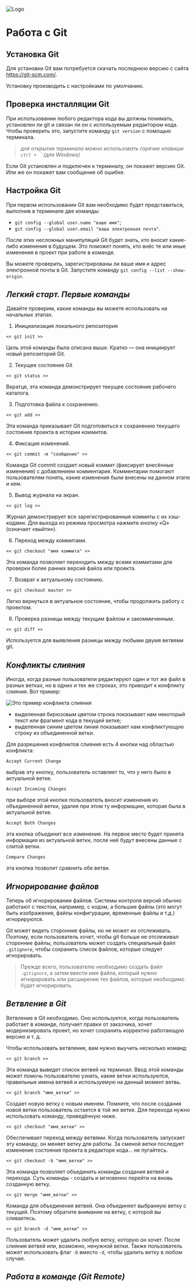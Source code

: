 ![Logo](git_logo.png)

# Работа с Git

## Установка Git

Для установки Git вам потребуется скачать последнюю версию с сайта https://git-scm.com/.

Установку производить с настройками по умолчанию.

## Проверка инсталляции Git 

При использовании любого редактора кода вы должны понимать, установлен ли git и связан ли он с используемым редактором кода. Чтобы проверить это, запустите команду `git version` с помощью терминала.

> *для открытия терминала можно использовать горячие клавиши `ctrl + ` ` (для Windows)*

Если Git установлен и подключен к терминалу, он покажет версию Git. Или же он покажет вам сообщение об ошибке.

## Настройка Git

При первом использовании Git вам необходимо будет представиться, выполнив в терминале две команды:
* `git config --global user.name "ваше имя"`;
* `git config --global user.email "ваша электронная почта"`.

После этих несложных манипуляций Git будет знать, кто вносит какие-либо изменения в будущем. Это поможет понять, кто внёс те или иные изменения в проект при работе в команде.

Вы можете проверить, зарегистрированы ли ваше имя и адрес электронной почты в Git. Запустите команду `git config --list --show-origin`.

## *Легкий старт. Первые команды*

Давайте проверим, какие команды вы можете использовать на начальных этапах.

1. Инициализация локального репозитория

```
<< git init >>
```

Цель этой команды была описана выше. Кратко — она инициирует новый репозиторий Git.

2. Текущее состояние Git

```
<< git status >>
```

Вкратце, эта команда демонстрирует текущее состояние рабочего каталога.

3. Подготовка файла к сохранению.

```
<< git add >>
```

Эта команда приказывает Git подготовиться к сохранению текущего состояния проекта в истории коммитов.

4. Фиксация изменений.

```
<< git commit -m "сообщение" >>
```

Команда Git commit создает новый коммит (фиксирует внесённые изменения) с добавлением комментария. Комментарии помогают пользователям понять, какие изменения были внесены на данном этапе и кем.

5. Вывод журнала на экран.

```
<< git log >>
```

Журнал демонстрирует все зарегистрированные коммиты с их хэш-кодами. Для выхода из режима просмотра нажмите кнопку «Q» (означает «выйти»).

6. Переход между коммитами.

```
<< git checkout "имя коммита" >>
```

Эта команда позволяет переходить между всеми коммитами для проверки более ранних версий файла или проекта.

7. Возврат к актуальному состоянию.

```
<< git checkout master >>
```

Легко вернуться в актуальное состояние, чтобы продолжить работу с проектом.

8. Проверка разницы между текущим файлом и закоммиченным.

```
<< git diff >>
```

Используется для выявления разницы между любыми двумя ветвями git.

## *Конфликты слияния*

Иногда, когда разные пользователи редактируют один и тот же файл в разных ветках, но в одних и тех же строках, это приводит к конфликту слияния. Вот пример:

![Это пример конфликта слияния](merge_conflict_ex.png)

* выделенная бирюзовым цветом строка показывает нам некоторый текст или фрагмент кода в текущей ветке;
* выделенная синим цветом линия показывает нам конфликтующую строку из объединенной ветки.

Для разрешения конфликтов слияния есть 4 кнопки над областью конфликта:

```
Accept Current Change
```

выбрав эту кнопку, пользователь оставляет то, что у него было в актуальной ветке.

```
Accept Incoming Changes
```

при выборе этой кнопки пользователь вносит изменения из объединенной ветки, удаляя при этом ту информацию, которая была в актуальной ветке.

```
Accept Both Changes
```

эта кнопка объединит все изменения. На первое место будет принята информация из актуальной ветки, после неё будут внесены данные с слитой ветки.

```
Compare Changes
```

эта кнопка позволит сравнить обе ветви.
## *Игнорирование файлов*

Теперь об игнорировании файлов. Системы контроля версий обычно работают с текстом, например, с кодом, а большие файлы (это могут быть изображения, файлы конфигурации, временные файлы и т.д.) игнорируются.

Git может видеть сторонние файлы, но не может их отслеживать. Поэтому, если пользователь хочет, чтобы git больше не отслеживал сторонние файлы, пользователь может создать специальный файл `.gitignore`, чтобы сохранить список файлов, которые следует игнорировать.

> Прежде всего, пользователю необходимо создать файл `.gitignore`, а затем ввести имя файла, который нужно игнорировать или расширение тех файлов, которые необходимо будет игнорировать.
## *Ветвление в Git*

Ветвление в Git необходимо. Оно используется, когда пользователь работает в команде, получает правки от заказчика, хочет модернизировать проект, но хочет сохранить корректно работающую версию и т. д.

Чтобы использовать ветвление, вам нужно выучить несколько команд:

```
<< git branch >>
```

Эта команда выведет список ветвей на терминал. Ввод этой команды может помочь пользователю узнать, какие ветки используются, правильные имена ветвей и используемую на данный момент ветвь.

```
<< git branch "имя_ветки" >>
```

Создает новую ветку с новым именем. Помните, что после создания новой ветки пользователь остается в той же ветке. Для перехода нужно использовать команду, приведённую ниже.

```
<< git checkout "имя_ветки" >>
```
Обеспечивает переход между ветвями. Когда пользователь запускает эту команду, он меняет ветку для работы. За сменой ветки последует изменение состояния проекта в редакторе кода... не пугайтесь.

```
<< git checkout -b "имя_ветки" >>
```
Эта команда позволяет объединить команды создания ветвей и перехода. Суть команды - создать и мгновенно перейти на вновь созданную ветку.

```
<< git merge "имя_ветки" >>
```

Команда для объединения ветвей. Она объединяет выбранную ветку с текущей. Поэтому обратите внимание на ветку, с которой вы сливаетесь.

```
<< git branch -d "имя_ветки" >>
```

Пользователь может удалить любую ветку, которую он хочет. После слияния ветвей или, возможно, ненужной ветки. Также пользователь может использовать флаг `-D` вместо `-d`, чтобы удалить ветку в любом случае.

## *Работа в команде (Git Remote)*
